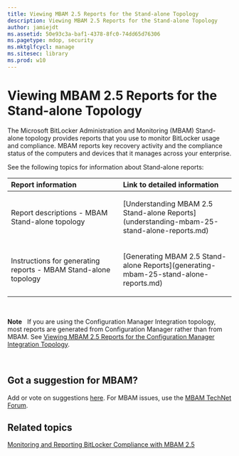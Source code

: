 ```yaml
---
title: Viewing MBAM 2.5 Reports for the Stand-alone Topology
description: Viewing MBAM 2.5 Reports for the Stand-alone Topology
author: jamiejdt
ms.assetid: 50e93c3a-baf1-4378-8fc0-74dd65d76306
ms.pagetype: mdop, security
ms.mktglfcycl: manage
ms.sitesec: library
ms.prod: w10
---
```



# Viewing MBAM 2.5 Reports for the Stand-alone Topology


The Microsoft BitLocker Administration and Monitoring (MBAM) Stand-alone topology provides reports that you use to monitor BitLocker usage and compliance. MBAM reports key recovery activity and the compliance status of the computers and devices that it manages across your enterprise.

See the following topics for information about Stand-alone reports:

<table>
<colgroup>
<col width="50%" />
<col width="50%" />
</colgroup>
<thead>
<tr class="header">
<th align="left">Report information</th>
<th align="left">Link to detailed information</th>
</tr>
</thead>
<tbody>
<tr class="odd">
<td align="left"><p>Report descriptions - MBAM Stand-alone topology</p></td>
<td align="left"><p>[Understanding MBAM 2.5 Stand-alone Reports](understanding-mbam-25-stand-alone-reports.md)</p></td>
</tr>
<tr class="even">
<td align="left"><p>Instructions for generating reports - MBAM Stand-alone topology</p></td>
<td align="left"><p>[Generating MBAM 2.5 Stand-alone Reports](generating-mbam-25-stand-alone-reports.md)</p></td>
</tr>
</tbody>
</table>

 

**Note**  
If you are using the Configuration Manager Integration topology, most reports are generated from Configuration Manager rather than from MBAM. See [Viewing MBAM 2.5 Reports for the Configuration Manager Integration Topology](viewing-mbam-25-reports-for-the-configuration-manager-integration-topology.md).

 

## Got a suggestion for MBAM?


Add or vote on suggestions [here](http://mbam.uservoice.com/forums/268571-microsoft-bitlocker-administration-and-monitoring). For MBAM issues, use the [MBAM TechNet Forum](https://social.technet.microsoft.com/Forums/home?forum=mdopmbam).

## Related topics


[Monitoring and Reporting BitLocker Compliance with MBAM 2.5](monitoring-and-reporting-bitlocker-compliance-with-mbam-25.md)

 

 





